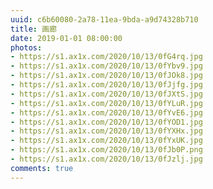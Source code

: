 ```yaml
---
uuid: c6b60080-2a78-11ea-9bda-a9d74328b710
title: 画廊
date: 2019-01-01 08:00:00
photos:
- https://s1.ax1x.com/2020/10/13/0fG4rq.jpg
- https://s1.ax1x.com/2020/10/13/0fYbv9.jpg
- https://s1.ax1x.com/2020/10/13/0fJOk8.jpg
- https://s1.ax1x.com/2020/10/13/0fJjfg.jpg
- https://s1.ax1x.com/2020/10/13/0fJXtS.jpg
- https://s1.ax1x.com/2020/10/13/0fYLuR.jpg
- https://s1.ax1x.com/2020/10/13/0fYvE6.jpg
- https://s1.ax1x.com/2020/10/13/0fYOD1.jpg
- https://s1.ax1x.com/2020/10/13/0fYXHx.jpg
- https://s1.ax1x.com/2020/10/13/0fYxUK.jpg
- https://s1.ax1x.com/2020/10/13/0fJb0P.png
- https://s1.ax1x.com/2020/10/13/0fJzlj.jpg
comments: true
---
```

